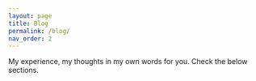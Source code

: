 ```yaml
---
layout: page
title: Blog
permalink: /blog/
nav_order: 2
---
```


My experience, my thoughts in my own words for you.
Check the below sections.
